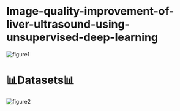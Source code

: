 # Image-quality-improvement-of-liver-ultrasound-using-unsupervised-deep-learning

![figure1](./IMGS/model.jpg)

# 📊Datasets📊
![figure2](./IMGS/dataset.jpg)
